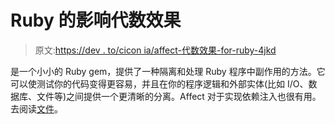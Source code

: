 # Ruby 的影响代数效果

> 原文:[https://dev . to/cicon ia/affect-代数效果-for-ruby-4jkd](https://dev.to/ciconia/affect-algebraic-effects-for-ruby-4jkd)

是一个小小的 Ruby gem，提供了一种隔离和处理 Ruby 程序中副作用的方法。它可以使测试你的代码变得更容易，并且在你的程序逻辑和外部实体(比如 I/O、数据库、文件等)之间提供一个更清晰的分离。Affect 对于实现依赖注入也很有用。去阅读[文件](https://github.com/digital-fabric/affect#readme)。